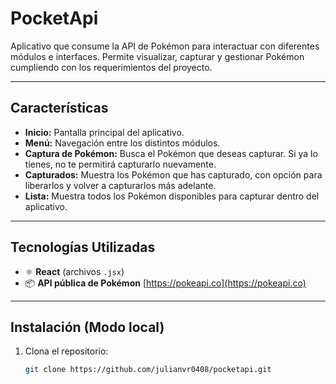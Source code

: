 #  PocketApi

Aplicativo que consume la API de Pokémon para interactuar con diferentes módulos e interfaces. Permite visualizar, capturar y gestionar Pokémon cumpliendo con los requerimientos del proyecto.

---

##  Características

-  **Inicio:** Pantalla principal del aplicativo.
-  **Menú:** Navegación entre los distintos módulos.
-  **Captura de Pokémon:** Busca el Pokémon que deseas capturar. Si ya lo tienes, no te permitirá capturarlo nuevamente.
-  **Capturados:** Muestra los Pokémon que has capturado, con opción para liberarlos y volver a capturarlos más adelante.
-  **Lista:** Muestra todos los Pokémon disponibles para capturar dentro del aplicativo.

---

##  Tecnologías Utilizadas

- ⚛️ **React** (archivos `.jsx`)
- 📦 **API pública de Pokémon** [https://pokeapi.co](https://pokeapi.co)

---

##  Instalación (Modo local)

1. Clona el repositorio:
   ```bash
   git clone https://github.com/julianvr0408/pocketapi.git
